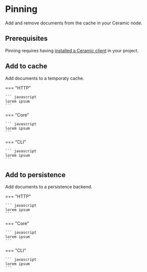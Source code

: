 # Pinning
Add and remove documents from the cache in your Ceramic node.

## Prerequisites

Pinning requires having [installed a Ceramic client](clients.md) in your project. 

## Add to cache
Add documents to a temporaty cache.

=== "HTTP"

    ``` javascript
    lorem ipsum
    ```

=== "Core"

    ``` javascript
    lorem ipsum
    ```

=== "CLI"

    ``` javascript
    lorem ipsum
    ```

## Add to persistence
Add documents to a persistence backend.

=== "HTTP"

    ``` javascript
    lorem ipsum
    ```

=== "Core"

    ``` javascript
    lorem ipsum
    ```

=== "CLI"

    ``` javascript
    lorem ipsum
    ```

</br>
</br>
</br>